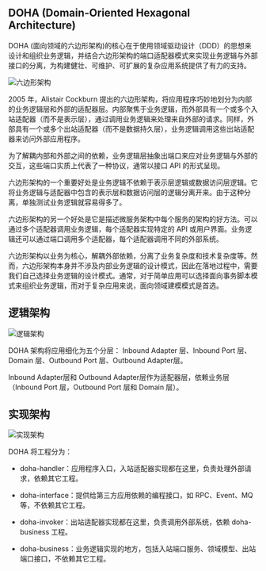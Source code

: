 ## DOHA (Domain-Oriented Hexagonal Architecture)

DOHA (面向领域的六边形架构)的核心在于使用领域驱动设计（DDD）的思想来设计和组织业务逻辑，并结合六边形架构的端口适配器模式来实现业务逻辑与外部接口的分离，为构建健壮、可维护、可扩展的复杂应用系统提供了有力的支持。

![六边形架构](https://static001.geekbang.org/infoq/2e/2e3e0acccfa5e96d9bef8e0a7090660d.png)

2005 年，Alistair Cockburn 提出的六边形架构，将应用程序巧妙地划分为内部的业务逻辑层和外部的适配器层。内部聚焦于业务逻辑，而外部具有一个或多个入站适配器（而不是表示层），通过调用业务逻辑来处理来自外部的请求。同样，外部具有一个或多个出站适配器（而不是数据持久层），业务逻辑调用这些出站适配器来访问外部应用程序。

为了解耦内部和外部之间的依赖，业务逻辑层抽象出端口来应对业务逻辑与外部的交互，这些端口实质上代表了一种协议，通常以接口 API 的形式呈现。

六边形架构的一个重要好处是业务逻辑不依赖于表示层逻辑或数据访问层逻辑。它将业务逻辑与适配器中包含的表示层和数据访问层的逻辑分离开来。由于这种分离，单独测试业务逻辑就容易得多了。

六边形架构的另一个好处是它是描述微服务架构中每个服务的架构的好方法。可以通过多个适配器调用业务逻辑，每个适配器实现特定的 API 或用户界面。业务逻辑还可以通过端口调用多个适配器，每个适配器调用不同的外部系统。

六边形架构以业务为核心，解耦外部依赖，分离了业务复杂度和技术复杂度等。然而，六边形架构本身并不涉及内部业务逻辑的设计模式，因此在落地过程中，需要我们自己选择业务逻辑的设计模式。通常，对于简单应用可以选择面向事务脚本模式来组织业务逻辑，而对于复杂应用来说，面向领域建模模式是首选。

## 逻辑架构

![逻辑架构](https://static001.geekbang.org/infoq/b7/b73caea583c17dda18d1ac852da4926b.jpeg)

DOHA 架构将应用细化为五个分层： Inbound Adapter 层、Inbound Port 层、Domain 层、Outbound Port 层、Outbound Adapter层。

 Inbound Adapter层和 Outbound Adapter层作为适配器层，依赖业务层（Inbound Port 层，Outbound Port 层和 Domain 层）。

## 实现架构

![实现架构](https://static001.geekbang.org/infoq/48/48c5573f89bb10f3fa2abe0db427d593.jpeg)

DOHA 将工程分为：

- doha-handler：应用程序入口，入站适配器实现都在这里，负责处理外部请求，依赖其它工程。

- doha-interface：提供给第三方应用依赖的编程接口，如 RPC、Event、MQ 等，不依赖其它工程。

- doha-invoker：出站适配器实现都在这里，负责调用外部系统，依赖 doha-business 工程。

- doha-business：业务逻辑实现的地方，包括入站端口服务、领域模型、出站端口接口，不依赖其它工程。
